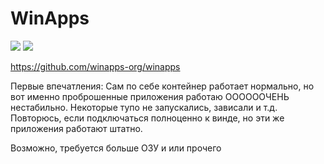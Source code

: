 # WinApps
![](https://github.com/winapps-org/winapps/raw/main/docs/readme/banner_dark.svg#gh-dark-mode-only)
![](https://github.com/winapps-org/winapps/raw/main/docs/readme/demo.png)

https://github.com/winapps-org/winapps

Первые впечатления: Сам по себе контейнер работает нормально, но вот именно проброшенные приложения работаю ООООООЧЕНЬ нестабильно. Некоторые тупо не запускались, зависали и т.д. Повторюсь, если подключаться полноценно к винде, но эти же приложения работают штатно.

Возможно, требуется больше ОЗУ и или прочего